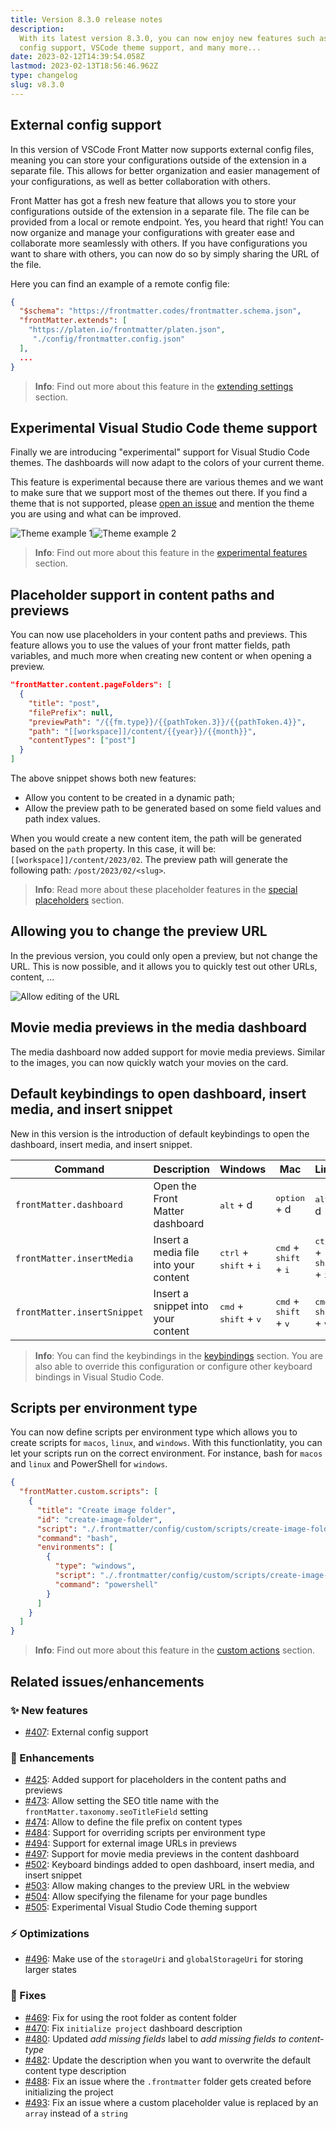 ```yaml
---
title: Version 8.3.0 release notes
description:
  With its latest version 8.3.0, you can now enjoy new features such as external
  config support, VSCode theme support, and many more...
date: 2023-02-12T14:39:54.058Z
lastmod: 2023-02-13T18:56:46.962Z
type: changelog
slug: v8.3.0
---
```


## External config support

In this version of VSCode Front Matter now supports external config files, meaning you can store your configurations outside of the extension in a separate file. This allows for better organization and easier management of your configurations, as well as better collaboration with others.

Front Matter has got a fresh new feature that allows you to store your configurations outside of the extension in a separate file. The file can be provided from a local or remote endpoint. Yes, you heard that right! You can now organize and manage your configurations with greater ease and collaborate more seamlessly with others. If you have configurations you want to share with others, you can now do so by simply sharing the URL of the file.

Here you can find an example of a remote config file:

```json
{
  "$schema": "https://frontmatter.codes/frontmatter.schema.json",
  "frontMatter.extends": [
    "https://platen.io/frontmatter/platen.json",
     "./config/frontmatter.config.json"
  ],
  ...
}
```

> **Info**: Find out more about this feature in the [extending settings](/docs/settings#extending-settings) section.

## Experimental Visual Studio Code theme support

Finally we are introducing "experimental" support for Visual Studio Code themes. The dashboards will now adapt to the colors of your current theme.

This feature is experimental because there are various themes and we want to make sure that we support most of the themes out there. If you find a theme that is not supported, please [open an issue](https://github.com/estruyf/vscode-front-matter/issues) and mention the theme you are using and what can be improved.

<div style="display:flex;justify-items:center;">
  <img src="/releases/v8.3.0/theme1.png" alt="Theme example 1" style="max-width:45%" />
  <img src="/releases/v8.3.0/theme3.png" alt="Theme example 2" style="max-width:45%" />
</div>

> **Info**: Find out more about this feature in the [experimental features](/docs/experimental) section.

## Placeholder support in content paths and previews

You can now use placeholders in your content paths and previews. This feature allows you to use the values of your front matter fields, path variables, and much more when creating new content or when opening a preview.

```json
"frontMatter.content.pageFolders": [
  {
    "title": "post",
    "filePrefix": null,
    "previewPath": "/{{fm.type}}/{{pathToken.3}}/{{pathToken.4}}",
    "path": "[[workspace]]/content/{{year}}/{{month}}",
    "contentTypes": ["post"]
  }
]
```

The above snippet shows both new features:

- Allow you content to be created in a dynamic path;
- Allow the preview path to be generated based on some field values and path index values.

When you would create a new content item, the path will be generated based on the `path` property. In this case, it will be: `[[workspace]]/content/2023/02`. The preview path will generate the following path: `/post/2023/02/<slug>`.

> **Info**: Read more about these placeholder features in the [special placeholders](/docs/content-creation/placeholders#special-placeholders) section.

## Allowing you to change the preview URL

In the previous version, you could only open a preview, but not change the URL. This is now possible, and it allows you to quickly test out other URLs, content, ...

![Allow editing of the URL](/releases/v8.3.0/site-preview.png)

## Movie media previews in the media dashboard

The media dashboard now added support for movie media previews. Similar to the images, you can now quickly watch your movies on the card.

## Default keybindings to open dashboard, insert media, and insert snippet

New in this version is the introduction of default keybindings to open the dashboard, insert media, and insert snippet.

| Command                     | Description                           | Windows                                           | Mac                                              | Linux                                             |
| --------------------------- | ------------------------------------- | ------------------------------------------------- | ------------------------------------------------ | ------------------------------------------------- |
| `frontMatter.dashboard`     | Open the Front Matter dashboard       | <kbd>alt</kbd> + d                                | <kbd>option</kbd> + d                            | <kbd>alt</kbd> + d                                |
| `frontMatter.insertMedia`   | Insert a media file into your content | <kbd>ctrl</kbd> + <kbd>shift</kbd> + <kbd>i</kbd> | <kbd>cmd</kbd> + <kbd>shift</kbd> + <kbd>i</kbd> | <kbd>ctrl</kbd> + <kbd>shift</kbd> + <kbd>i</kbd> |
| `frontMatter.insertSnippet` | Insert a snippet into your content    | <kbd>cmd</kbd> + <kbd>shift</kbd> + <kbd>v</kbd>  | <kbd>cmd</kbd> + <kbd>shift</kbd> + <kbd>v</kbd> | <kbd>cmd</kbd> + <kbd>shift</kbd> + <kbd>v</kbd>  |

> **Info**: You can find the keybindings in the [keybindings](/docs/commands#keyboard-bindings) section. You are also able to override this configuration or configure other keyboard bindings in Visual Studio Code.

## Scripts per environment type

You can now define scripts per environment type which allows you to create scripts for `macos`, `linux`, and `windows`. With this functionlatity, you can let your scripts run on the correct environment. For instance, bash for `macos` and `linux` and PowerShell for `windows`.

```json
{
  "frontMatter.custom.scripts": [
    {
      "title": "Create image folder",
      "id": "create-image-folder",
      "script": "./.frontmatter/config/custom/scripts/create-image-folder.sh",
      "command": "bash",
      "environments": [
        {
          "type": "windows",
          "script": "./.frontmatter/config/custom/scripts/create-image-folder.ps1",
          "command": "powershell"
        }
      ]
    }
  ]
}
```

> **Info**: Find out more about this feature in the [custom actions](/docs/custom-actions) section.

## Related issues/enhancements

### ✨ New features

- [#407](https://github.com/estruyf/vscode-front-matter/issues/407): External config support

### 🎨 Enhancements

- [#425](https://github.com/estruyf/vscode-front-matter/issues/425): Added support for placeholders in the content paths and previews
- [#473](https://github.com/estruyf/vscode-front-matter/issues/473): Allow setting the SEO title name with the `frontMatter.taxonomy.seoTitleField` setting
- [#474](https://github.com/estruyf/vscode-front-matter/issues/474): Allow to define the file prefix on content types
- [#484](https://github.com/estruyf/vscode-front-matter/issues/484): Support for overriding scripts per environment type
- [#494](https://github.com/estruyf/vscode-front-matter/issues/494): Support for external image URLs in previews
- [#497](https://github.com/estruyf/vscode-front-matter/issues/497): Support for movie media previews in the content dashboard
- [#502](https://github.com/estruyf/vscode-front-matter/issues/502): Keyboard bindings added to open dashboard, insert media, and insert snippet
- [#503](https://github.com/estruyf/vscode-front-matter/issues/503): Allow making changes to the preview URL in the webview
- [#504](https://github.com/estruyf/vscode-front-matter/issues/504): Allow specifying the filename for your page bundles
- [#505](https://github.com/estruyf/vscode-front-matter/issues/505): Experimental Visual Studio Code theming support

### ⚡️ Optimizations

- [#496](https://github.com/estruyf/vscode-front-matter/issues/496): Make use of the `storageUri` and `globalStorageUri` for storing larger states

### 🐞 Fixes

- [#469](https://github.com/estruyf/vscode-front-matter/issues/469): Fix for using the root folder as content folder
- [#470](https://github.com/estruyf/vscode-front-matter/issues/470): Fix `initialize project` dashboard description
- [#480](https://github.com/estruyf/vscode-front-matter/issues/480): Updated _add missing fields_ label to _add missing fields to content-type_
- [#482](https://github.com/estruyf/vscode-front-matter/issues/482): Update the description when you want to overwrite the default content type description
- [#488](https://github.com/estruyf/vscode-front-matter/issues/488): Fix an issue where the `.frontmatter` folder gets created before initializing the project
- [#493](https://github.com/estruyf/vscode-front-matter/issues/493): Fix an issue where a custom placeholder value is replaced by an `array` instead of a `string`
